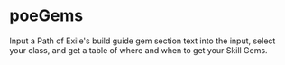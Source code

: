 # poeGems
Input a Path of Exile's build guide gem section text into the input, select your class, and get a table of where and when to get your Skill Gems.
